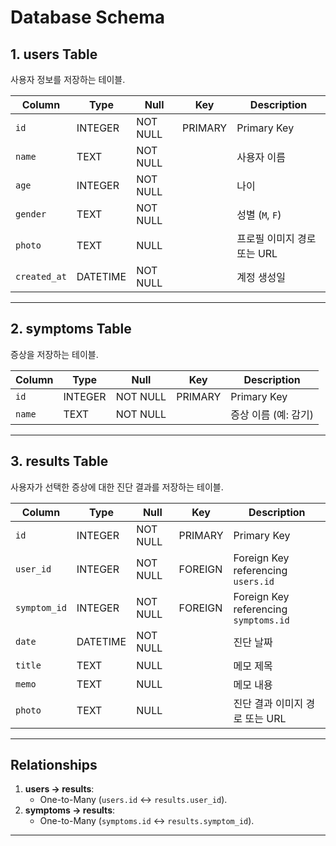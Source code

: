 # Database Schema

## 1. users Table
사용자 정보를 저장하는 테이블.

| Column      | Type      | Null    | Key       | Description        |
|-------------|-----------|---------|-----------|--------------------|
| `id`        | INTEGER   | NOT NULL | PRIMARY   | Primary Key         |
| `name`      | TEXT      | NOT NULL |           | 사용자 이름         |
| `age`       | INTEGER   | NOT NULL |           | 나이               |
| `gender`    | TEXT      | NOT NULL |           | 성별 (`M`, `F`)     |
| `photo`     | TEXT      | NULL     |           | 프로필 이미지 경로 또는 URL |
| `created_at`| DATETIME  | NOT NULL |           | 계정 생성일         |


---

## 2. symptoms Table
증상을 저장하는 테이블.

| Column      | Type      | Null    | Key       | Description        |
|-------------|-----------|---------|-----------|--------------------|
| `id`        | INTEGER   | NOT NULL | PRIMARY   | Primary Key         |
| `name`      | TEXT      | NOT NULL |           | 증상 이름 (예: 감기) |

---

## 3. results Table
사용자가 선택한 증상에 대한 진단 결과를 저장하는 테이블.

| Column      | Type      | Null    | Key       | Description        |
|-------------|-----------|---------|-----------|--------------------|
| `id`        | INTEGER   | NOT NULL | PRIMARY   | Primary Key         |
| `user_id`   | INTEGER   | NOT NULL | FOREIGN   | Foreign Key referencing `users.id` |
| `symptom_id`| INTEGER   | NOT NULL | FOREIGN   | Foreign Key referencing `symptoms.id` |
| `date`      | DATETIME  | NOT NULL |           | 진단 날짜            |
| `title`     | TEXT      | NULL     |           | 메모 제목            |
| `memo`      | TEXT      | NULL     |           | 메모 내용            |
| `photo`     | TEXT      | NULL     |           | 진단 결과 이미지 경로 또는 URL |

---

## Relationships

1. **users → results**: 
   - One-to-Many (`users.id` ↔ `results.user_id`).
2. **symptoms → results**:
   - One-to-Many (`symptoms.id` ↔ `results.symptom_id`).

---